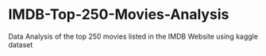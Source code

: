 # IMDB-Top-250-Movies-Analysis
Data Analysis of the top 250 movies listed in the IMDB Website using kaggle dataset 
